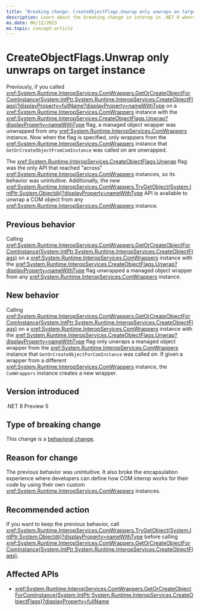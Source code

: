 ```yaml
---
title: "Breaking change: CreateObjectFlags.Unwrap only unwraps on target instance"
description: Learn about the breaking change in interop in .NET 8 where 'GetOrCreateObjectForComInstance()' with the 'CreateObjectFlags.Unwrap' flag only unwraps wrappers from the target 'ComWrappers' instance.
ms.date: 06/12/2023
ms.topic: concept-article
---
```

# CreateObjectFlags.Unwrap only unwraps on target instance

Previously, if you called <xref:System.Runtime.InteropServices.ComWrappers.GetOrCreateObjectForComInstance(System.IntPtr,System.Runtime.InteropServices.CreateObjectFlags)?displayProperty=fullName?displayProperty=nameWithType> on a <xref:System.Runtime.InteropServices.ComWrappers> instance with the <xref:System.Runtime.InteropServices.CreateObjectFlags.Unwrap?displayProperty=nameWithType> flag, a managed object wrapper was unwrapped from *any* <xref:System.Runtime.InteropServices.ComWrappers> instance. Now when the flag is specified, only wrappers from the <xref:System.Runtime.InteropServices.ComWrappers> instance that `GetOrCreateObjectFromComInstance` was called on are unwrapped.

The <xref:System.Runtime.InteropServices.CreateObjectFlags.Unwrap> flag was the only API that reached "across" <xref:System.Runtime.InteropServices.ComWrappers> instances, so its behavior was unintuitive. Additionally, the new <xref:System.Runtime.InteropServices.ComWrappers.TryGetObject(System.IntPtr,System.Object@)?displayProperty=nameWithType> API is available to unwrap a COM object from any <xref:System.Runtime.InteropServices.ComWrappers> instance.

## Previous behavior

Calling <xref:System.Runtime.InteropServices.ComWrappers.GetOrCreateObjectForComInstance(System.IntPtr,System.Runtime.InteropServices.CreateObjectFlags)> on a <xref:System.Runtime.InteropServices.ComWrappers> instance with the <xref:System.Runtime.InteropServices.CreateObjectFlags.Unwrap?displayProperty=nameWithType> flag unwrapped a managed object wrapper from any <xref:System.Runtime.InteropServices.ComWrappers> instance.

## New behavior

Calling <xref:System.Runtime.InteropServices.ComWrappers.GetOrCreateObjectForComInstance(System.IntPtr,System.Runtime.InteropServices.CreateObjectFlags)> on a <xref:System.Runtime.InteropServices.ComWrappers> instance with the <xref:System.Runtime.InteropServices.CreateObjectFlags.Unwrap?displayProperty=nameWithType> flag only unwraps a managed object wrapper from the <xref:System.Runtime.InteropServices.ComWrappers> instance that `GetOrCreateObjectForComInstance` was called on. If given a wrapper from a different <xref:System.Runtime.InteropServices.ComWrappers> instance, the `ComWrappers` instance creates a new wrapper.

## Version introduced

.NET 8 Preview 5

## Type of breaking change

This change is a [behavioral change](../../categories.md#behavioral-change).

## Reason for change

The previous behavior was unintuitive. It also broke the encapsulation experience where developers can define how COM interop works for their code by using their own custom <xref:System.Runtime.InteropServices.ComWrappers> instances.

## Recommended action

If you want to keep the previous behavior, call <xref:System.Runtime.InteropServices.ComWrappers.TryGetObject(System.IntPtr,System.Object@)?displayProperty=nameWithType> before calling <xref:System.Runtime.InteropServices.ComWrappers.GetOrCreateObjectForComInstance(System.IntPtr,System.Runtime.InteropServices.CreateObjectFlags)>.

## Affected APIs

- <xref:System.Runtime.InteropServices.ComWrappers.GetOrCreateObjectForComInstance(System.IntPtr,System.Runtime.InteropServices.CreateObjectFlags)?displayProperty=fullName>

